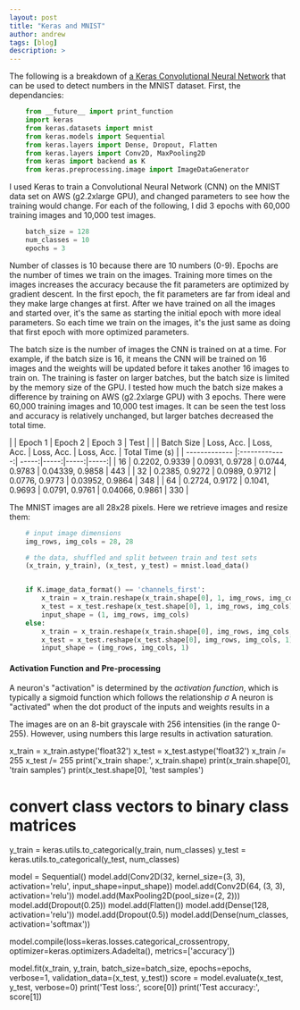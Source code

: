 ```yaml
---
layout: post
title: "Keras and MNIST"
author: andrew
tags: [blog]
description: >
---
```



The following is a breakdown of [a Keras Convolutional Neural Network](https://github.com/fchollet/keras/blob/master/examples/mnist_cnn.py) that can be used to detect numbers in the MNIST dataset.  First, the dependancies:

~~~py
    from __future__ import print_function
    import keras
    from keras.datasets import mnist
    from keras.models import Sequential
    from keras.layers import Dense, Dropout, Flatten
    from keras.layers import Conv2D, MaxPooling2D
    from keras import backend as K
    from keras.preprocessing.image import ImageDataGenerator
~~~



I used Keras to train a Convolutional Neural Network (CNN) on the MNIST data set on AWS (g2.2xlarge GPU), and changed parameters to see how the training would change.  For each of the following, I did 3 epochs with 60,000 training images and 10,000 test images.


~~~py
    batch_size = 128
    num_classes = 10
    epochs = 3
~~~

Number of classes is 10 because there are 10 numbers (0-9).  Epochs are the number of times we train on the images.  Training more times on the images increases the accuracy because the fit parameters are optimized by gradient descent.  In the first epoch, the fit parameters are far from ideal and they make large changes at first.  After we have trained on all the images and started over, it's the same as starting the initial epoch with more ideal parameters.  So each time we train on the images, it's the just same as doing that first epoch with more optimized parameters.

The batch size is the number of images the CNN is trained on at a time.  For example, if the batch size is 16, it means the CNN will be trained on 16 images and the weights will be updated before it takes another 16 images to train on.  The training is faster on larger batches, but the batch size is limited by the memory size of the GPU.  I tested how much the batch size makes a difference by training on AWS (g2.2xlarge GPU) with 3 epochs.  There were 60,000 training images and 10,000 test images.  It can be seen the test loss and accuracy is relatively unchanged, but larger batches decreased the total time.


| | Epoch 1 | Epoch 2 | Epoch 3 | Test | |
| Batch Size | Loss, Acc. | Loss, Acc. | Loss, Acc. | Loss, Acc. | Total Time (s) |
| ------------- |:-------------:| -----:|-----:|-----:|-----:|
| 16     | 0.2202, 0.9339 | 0.0931, 0.9728 | 0.0744, 0.9783 | 0.04339, 0.9858 | 443 |
| 32     | 0.2385, 0.9272 | 0.0989, 0.9712 | 0.0776, 0.9773 | 0.03952, 0.9864 | 348 |
| 64     | 0.2724, 0.9172 | 0.1041, 0.9693 | 0.0791, 0.9761 | 0.04066, 0.9861 | 330 |




The MNIST images are all 28x28 pixels.  Here we retrieve images and resize them:

~~~py
    # input image dimensions
    img_rows, img_cols = 28, 28

    # the data, shuffled and split between train and test sets
    (x_train, y_train), (x_test, y_test) = mnist.load_data()


    if K.image_data_format() == 'channels_first':
        x_train = x_train.reshape(x_train.shape[0], 1, img_rows, img_cols)
        x_test = x_test.reshape(x_test.shape[0], 1, img_rows, img_cols)
        input_shape = (1, img_rows, img_cols)
    else:
        x_train = x_train.reshape(x_train.shape[0], img_rows, img_cols, 1)
        x_test = x_test.reshape(x_test.shape[0], img_rows, img_cols, 1)
        input_shape = (img_rows, img_cols, 1)
~~~

#### Activation Function and Pre-processing

A neuron's "activation" is determined by the *activation function*, which is typically a sigmoid function which follows the relationship $\sigma$
A neuron is "activated" when the dot product of the inputs and weights results in a 

The images are on an 8-bit grayscale with 256 intensities (in the range 0-255).  However, using numbers this large results in activation saturation.



x_train = x_train.astype('float32')
x_test = x_test.astype('float32')
x_train /= 255
x_test /= 255
print('x_train shape:', x_train.shape)
print(x_train.shape[0], 'train samples')
print(x_test.shape[0], 'test samples')

# convert class vectors to binary class matrices
y_train = keras.utils.to_categorical(y_train, num_classes)
y_test = keras.utils.to_categorical(y_test, num_classes)

model = Sequential()
model.add(Conv2D(32, kernel_size=(3, 3),
activation='relu',
input_shape=input_shape))
model.add(Conv2D(64, (3, 3), activation='relu'))
model.add(MaxPooling2D(pool_size=(2, 2)))
model.add(Dropout(0.25))
model.add(Flatten())
model.add(Dense(128, activation='relu'))
model.add(Dropout(0.5))
model.add(Dense(num_classes, activation='softmax'))

model.compile(loss=keras.losses.categorical_crossentropy,
optimizer=keras.optimizers.Adadelta(),
metrics=['accuracy'])

model.fit(x_train, y_train,
batch_size=batch_size,
epochs=epochs,
verbose=1,
validation_data=(x_test, y_test))
score = model.evaluate(x_test, y_test, verbose=0)
print('Test loss:', score[0])
print('Test accuracy:', score[1])
